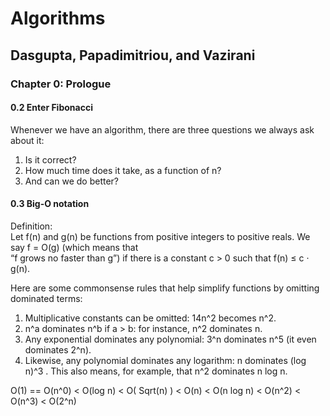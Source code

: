 Algorithms
==========
Dasgupta, Papadimitriou, and Vazirani
-------------------------------------

### Chapter 0: Prologue

#### 0.2 Enter Fibonacci
Whenever we have an algorithm, there are three questions we always ask about it:  
1. Is it correct?
2. How much time does it take, as a function of n?
3. And can we do better?

#### 0.3 Big-O notation
Definition:  
Let f(n) and g(n) be functions from positive integers to positive reals. We say f = O(g) (which means that  
“f grows no faster than g”) if there is a constant c > 0 such that f(n) ≤ c · g(n).


Here are some commonsense rules that help simplify functions by omitting dominated terms:  
1. Multiplicative constants can be omitted: 14n^2 becomes n^2.
2. n^a dominates n^b if a > b: for instance, n^2 dominates n.
3. Any exponential dominates any polynomial: 3^n dominates n^5 (it even dominates 2^n).
4. Likewise, any polynomial dominates any logarithm: n dominates (log n)^3 . This also means, for example, that n^2 dominates n log n.

O(1) == O(n^0) < O(log n) < O( Sqrt(n) ) < O(n) < O(n log n) < O(n^2) < O(n^3) < O(2^n)